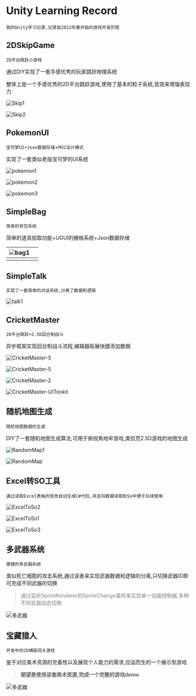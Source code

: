 # Unity Learning Record

`我的Unity学习记录,记录自2022年春开始的游戏开发历程`

## 2DSkipGame

`2D平台跳跃小游戏`

通过DIY实现了一套手感优秀的玩家跳跃物理系统

整体上是一个手感优秀的2D平台跳跃游戏,使用了基本的粒子系统,音效来增强表现力

![Skip1](./Images/Skip.png)

![Skip2](./Images/Skip2.png)

## PokemonUI

`宝可梦UI+Json数据存储`+`MVC设计模式`

实现了一套类似老版宝可梦的UI系统

![pokemon1](./Images/pokemon1.png)

![pokemon2](./Images/pokemon2.png)

![pokemon3](./Images/pokemon3.png)

## SimpleBag

`简单的背包系统`

简单的道具拾取功能+UGUI的栅格系统+Json数据存储

| ![bag1](https://github.com/NicoIer/AboutUnityLearning/blob/main/Images/bag1.png) |      |
| -------------------------- | ---- |
|                            |      |



## SimpleTalk

`实现了一套简单的对话系统,分离了数据和逻辑`

![talk1](./Images/talk1.png)



## CricketMaster

`2D平台跳跃+2.5D回合制战斗`

异步框架实现回合制战斗流程,编辑器拓展快捷添加数据

![CricketMaster-5](./Images/CricketMaster-5.png)

![CricketMaster-5](./Images/CricketMaster-4.png)

![CricketMaster-2](./Images/CricketMaster-3.png)

![CricketMaster-UITookit](./Images/CricketMaster-7.png)

## 随机地图生成

`随机地图数据的生成`

DIY了一套随机地图生成算法,可用于俯视角地牢游戏,类饥荒2.5D游戏的地图生成

![RandomMap1](./Images/RandomMap1.png)

![RandomMap](./Images/RandomMap.png)

## Excel转SO工具

`通过读取Excel表格的信息自动生成C#代码,并且将数据读取到So中便于后续使用`

![ExcelToSo2](./Images/excelToSo2.png)

![ExcelToSo1](./Images/excelToSo1.png)

![ExcelToSo3](./Images/excelToSo3.png)

## 多武器系统

`便捷的多武器系统`

类似死亡细胞的攻击系统,通过读表来实现武器数据和逻辑的分离,只切换武器ID即可完成不同武器的切换

> <font color=gray>通过监听SpirteRenderer的SpriteChange事件来实现单一动画控制器,多种不同武器动态切换</font>

![多武器](./Images/MulWepon1.png)

## 宝藏猎人

`开发中的2D横版闯关游戏`

鉴于对应美术资源的完备性以及展现个人能力的需求,应运而生的一个展示型游戏



>**期望是使用该套美术资源,完成一个完整的游戏demo**

![多武器](./Images/Hunter1.png)
